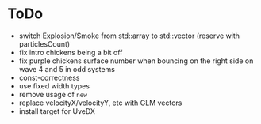 # ToDo

-   switch Explosion/Smoke from std::array to std::vector (reserve with particlesCount)
-   fix intro chickens being a bit off
-   fix purple chickens surface number when bouncing on the right side on wave 4 and 5 in odd systems
-   const-correctness
-   use fixed width types
-   remove usage of `new`
-   replace velocityX/velocityY, etc with GLM vectors
-   install target for UveDX
